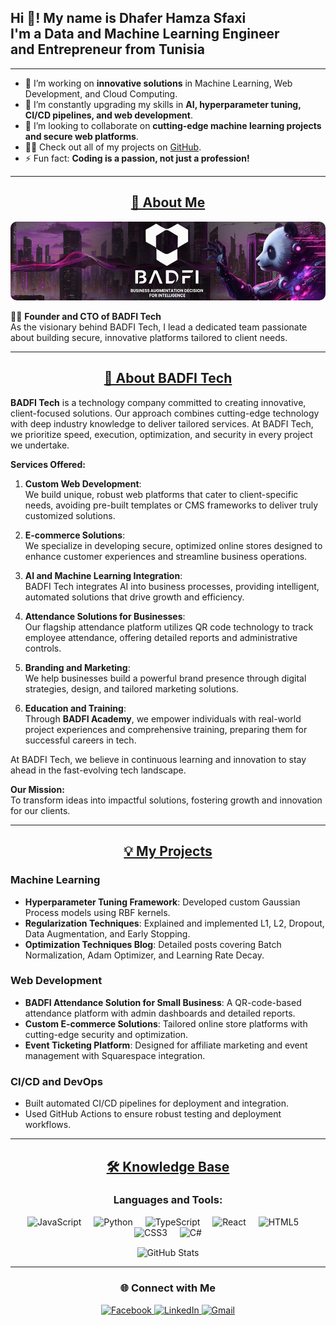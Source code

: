 <h2 align="left">Hi 👋! My name is Dhafer Hamza Sfaxi <br/> I'm a Data and Machine Learning Engineer <br/> and Entrepreneur from Tunisia </h2>

---

- 🔭 I’m working on **innovative solutions** in Machine Learning, Web Development, and Cloud Computing.
- 🌱 I’m constantly upgrading my skills in **AI, hyperparameter tuning, CI/CD pipelines, and web development**.
- 🤝 I’m looking to collaborate on **cutting-edge machine learning projects and secure web platforms**.
- 👨‍💻 Check out all of my projects on [GitHub](https://github.com/dhafer-H-S).
- ⚡ Fun fact: **Coding is a passion, not just a profession!**

---

<h2 align="center"><u><b>🚀 About Me</b></u></h2>
<div align="center">
  <img src="BADFI-Tech.png" alt="badfi tech - Dhafer Hamza Sfaxi - Founder and CTO" style="border-radius: 10px; max-width: 100%;" />
</div>

👨‍💼 **Founder and CTO of BADFI Tech**  
As the visionary behind BADFI Tech, I lead a dedicated team passionate about building secure, innovative platforms tailored to client needs.

---

<h2 align="center"><u><b>🌟 About BADFI Tech</b></u></h2>

**BADFI Tech** is a technology company committed to creating innovative, client-focused solutions. Our approach combines cutting-edge technology with deep industry knowledge to deliver tailored services. At BADFI Tech, we prioritize speed, execution, optimization, and security in every project we undertake.

**Services Offered:**
1. **Custom Web Development**:  
   We build unique, robust web platforms that cater to client-specific needs, avoiding pre-built templates or CMS frameworks to deliver truly customized solutions.

2. **E-commerce Solutions**:  
   We specialize in developing secure, optimized online stores designed to enhance customer experiences and streamline business operations.

3. **AI and Machine Learning Integration**:  
   BADFI Tech integrates AI into business processes, providing intelligent, automated solutions that drive growth and efficiency.

4. **Attendance Solutions for Businesses**:  
   Our flagship attendance platform utilizes QR code technology to track employee attendance, offering detailed reports and administrative controls.

5. **Branding and Marketing**:  
   We help businesses build a powerful brand presence through digital strategies, design, and tailored marketing solutions.

6. **Education and Training**:  
   Through **BADFI Academy**, we empower individuals with real-world project experiences and comprehensive training, preparing them for successful careers in tech.

At BADFI Tech, we believe in continuous learning and innovation to stay ahead in the fast-evolving tech landscape.  

**Our Mission:**  
To transform ideas into impactful solutions, fostering growth and innovation for our clients.

---

<h2 align="center"><u><b>💡 My Projects</b></u></h2>

### Machine Learning
- **Hyperparameter Tuning Framework**: Developed custom Gaussian Process models using RBF kernels.
- **Regularization Techniques**: Explained and implemented L1, L2, Dropout, Data Augmentation, and Early Stopping.
- **Optimization Techniques Blog**: Detailed posts covering Batch Normalization, Adam Optimizer, and Learning Rate Decay.

### Web Development
- **BADFI Attendance Solution for Small Business**: A QR-code-based attendance platform with admin dashboards and detailed reports.
- **Custom E-commerce Solutions**: Tailored online store platforms with cutting-edge security and optimization.
- **Event Ticketing Platform**: Designed for affiliate marketing and event management with Squarespace integration.

### CI/CD and DevOps
- Built automated CI/CD pipelines for deployment and integration.
- Used GitHub Actions to ensure robust testing and deployment workflows.

---

<h2 align="center"><u><b>🛠️ Knowledge Base</b></u></h2>

<h3 align="center">Languages and Tools:</h3>
<div align="center">
  <img src="https://cdn.jsdelivr.net/gh/devicons/devicon/icons/javascript/javascript-original.svg" height="30" alt="JavaScript" />
  <img width="12" />
  <img src="https://cdn.jsdelivr.net/gh/devicons/devicon/icons/python/python-original.svg" height="30" alt="Python" />
  <img width="12" />
  <img src="https://cdn.jsdelivr.net/gh/devicons/devicon/icons/typescript/typescript-original.svg" height="30" alt="TypeScript" />
  <img width="12" />
  <img src="https://cdn.jsdelivr.net/gh/devicons/devicon/icons/react/react-original.svg" height="30" alt="React" />
  <img width="12" />
  <img src="https://cdn.jsdelivr.net/gh/devicons/devicon/icons/html5/html5-original.svg" height="30" alt="HTML5" />
  <img width="12" />
  <img src="https://cdn.jsdelivr.net/gh/devicons/devicon/icons/css3/css3-original.svg" height="30" alt="CSS3" />
  <img width="12" />
  <img src="https://cdn.jsdelivr.net/gh/devicons/devicon/icons/csharp/csharp-original.svg" height="30" alt="C#" />
</div>

<p align="center"><img align="center" src="https://github-readme-stats.vercel.app/api/top-langs?username=dhafer-H-S&show_icons=true&locale=en&layout=compact" alt="GitHub Stats" /></p>

---

<h3 align="center">🌐 Connect with Me</h3>
<div align="center">
  <a href="https://fr-fr.facebook.com/people/Dhafer-Hamza-Sfaxi/pfbid0ytLKYnhYKXkEfM3q6ALPSyxqaqpKHg7447twHYgvYqUtDhbgL6gByBMFfoSctqRvl/" target="_blank">
    <img src="https://img.shields.io/badge/Facebook-1877F2?style=for-the-badge&logo=facebook&logoColor=white" alt="Facebook"/>
  </a>
  <a href="https://www.linkedin.com/in/dhafer-hamza-sfaxi-ba0862253/" target="_blank">
    <img src="https://img.shields.io/badge/Linked%20In-0A66C2.svg?style=for-the-badge&logo=linkedin&logoColor=white" alt="LinkedIn"/>
  </a>
  <a href="mailto:dhaferhamzasfaxi1@gmail.com">
    <img src="https://img.shields.io/badge/Gmail-D14836?style=for-the-badge&logo=gmail&logoColor=white" alt="Gmail"/>
  </a>
</div>
